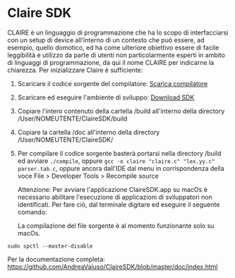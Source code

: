 # Claire SDK
CLAIRE è un linguaggio di programmazione che ha lo scopo di interfacciarsi con un setup di device all’interno di un contesto che può essere, ad esempio, quello domotico, ed ha come ulteriore obiettivo essere di facile leggibilità e utilizzo da parte di utenti non particolarmente esperti in ambito di linguaggi di programmazione, da qui il nome CLAIRE per indicarne la chiarezza.
Per inizializzare Claire è sufficiente:
1. Scaricare il codice sorgente del compilatore:
    [Scarica compilatore](https://github.com/AndreaVaiuso/ClaireSDK.git)
2. Scaricare ed eseguire l'ambiente di sviluppo:
    [Download SDK](https://github.com/AndreaVaiuso/ClaireSDK/tree/master/Executable)
3. Copiare l'intero contenuto della cartella /build all'interno della directory /User/NOMEUTENTE/ClaireSDK/build
4. Copiare la cartella /doc all'interno della directory /User/NOMEUTENTE/ClaireSDK/
5. Per compilare il codice sorgente basterà portarsi nella directory /build ed avviare `./compile`, oppure `gcc -o claire "claire.c" "lex.yy.c" parser.tab.c`, oppure ancora dall'IDE dal menu in corrispondenza della voce File > Developer Tools > Recompile source
    
    Attenzione: Per avviare l'applicazione ClaireSDK.app su macOs è necessario abilitare l'esecuzione di applicazioni di sviluppatori non identificati. Per fare ciò, dal terminale digitare ed eseguire il seguente comando:
    
    La compilazione del file sorgente è al momento funzionante solo su macOs.
    
`sudo spctl --master-disable`

Per la documentazione completa:
https://github.com/AndreaVaiuso/ClaireSDK/blob/master/doc/index.html

